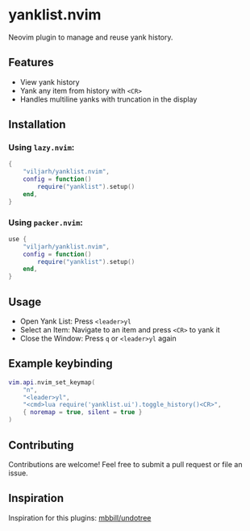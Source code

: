 # yanklist.nvim

Neovim plugin to manage and reuse yank history.

## Features

- View yank history
- Yank any item from history with `<CR>`
- Handles multiline yanks with truncation in the display

## Installation

### Using `lazy.nvim`:

```lua
{
    "viljarh/yanklist.nvim",
    config = function()
        require("yanklist").setup()
    end,
}
```

### Using `packer.nvim`:

```lua
use {
    "viljarh/yanklist.nvim",
    config = function()
        require("yanklist").setup()
    end,
}
```

## Usage

- Open Yank List: Press `<leader>yl`
- Select an Item: Navigate to an item and press `<CR>` to yank it
- Close the Window: Press `q` or `<leader>yl` again

## Example keybinding

```lua
vim.api.nvim_set_keymap(
    "n",
    "<leader>yl",
    "<cmd>lua require('yanklist.ui').toggle_history()<CR>",
    { noremap = true, silent = true }
)

```

## Contributing

Contributions are welcome! Feel free to submit a pull request or file an issue.

## Inspiration

Inspiration for this plugins:
[mbbill/undotree](https://github.com/mbbill/undotree)
